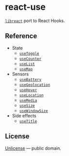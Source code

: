# react-use

[`libreact`](https://github.com/streamich/libreact) port to React Hooks.


## Reference

- State
   - [`useToggle`](./docs/useToggle.md)
   - [`useCounter`](./docs/useCounter.md)
   - [`useList`](./docs/useList.md)
   - [`useMap`](./docs/useMap.md)
- Sensors
   - [`useBattery`](./docs/useBattery.md)
   - [`useGeolocation`](./docs/useGeolocation.md)
   - [`useHover`](./docs/useHover.md)
   - [`useLocation`](./docs/useLocation.md)
   - [`useMedia`](./docs/useMedia.md)
   - [`useSize`](./docs/useSize.md)
   - [`useWindowSize`](./docs/useWindowSize.md)
- Side effects
   - [`useTitle`](./docs/useTitle.md)


## License

[Unlicense](./LICENSE) &mdash; public domain.
